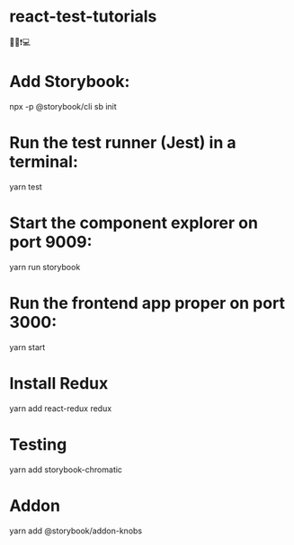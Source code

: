# react-test-tutorials
🎨👠❗️💻

# Add Storybook:
npx -p @storybook/cli sb init

# Run the test runner (Jest) in a terminal:
yarn test

# Start the component explorer on port 9009:
yarn run storybook

# Run the frontend app proper on port 3000:
yarn start

# Install Redux
yarn add react-redux redux

# Testing
yarn add storybook-chromatic

# Addon
yarn add @storybook/addon-knobs
